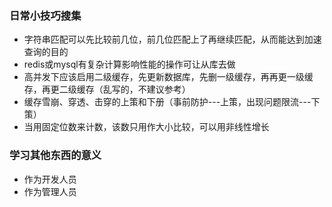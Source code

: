 ### 日常小技巧搜集

+ 字符串匹配可以先比较前几位，前几位匹配上了再继续匹配，从而能达到加速查询的目的
+ redis或mysql有复杂计算影响性能的操作可让从库去做
+ 高并发下应该启用二级缓存，先更新数据库，先删一级缓存，再再更一级缓存，再更二级缓存（乱写的，不建议参考）
+ 缓存雪崩、穿透、击穿的上策和下册（事前防护---上策，出现问题限流---下策）
+ 当用固定位数来计数，该数只用作大小比较，可以用非线性增长



### 学习其他东西的意义

+ 作为开发人员
+ 作为管理人员

